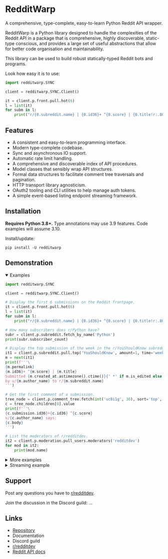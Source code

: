 
# RedditWarp

A comprehensive, type-complete, easy-to-learn Python Reddit API wrapper.

RedditWarp is a Python library designed to handle the complexities
of the Reddit API in a package that is comprehensive, highly discoverable, static-type
conscious, and provides a large set of useful abstractions that allow for better code
organisation and maintainability.

This library can be used to build robust statically-typed Reddit bots and programs.

Look how easy it is to use:

```python
import redditwarp.SYNC

client = redditwarp.SYNC.Client()

it = client.p.front.pull.hot(6)
l = list(it)
for subm in l:
    print("r/{0.subreddit.name} | {0.id36}+ ^{0.score} | {0.title!r:.80}".format(subm))
```

## Features

* A consistent and easy-to-learn programming interface.
* Modern type-complete codebase.
* Sync and asynchronous IO support.
* Automatic rate limit handling.
* A comprehensive and discoverable index of API procedures.
* Model classes that sensibly wrap API structures.
* Formal data structures to facilitate comment tree traversals and pagination.
* HTTP transport library agnosticism.
* OAuth2 tooling and CLI utilities to help manage auth tokens.
* A simple event-based listing endpoint streaming framework.

## Installation

**Requires Python 3.8+.**
Type annotations may use 3.9 features.
Code examples will assume 3.10.

Install/update:

    pip install -U redditwarp

## Demonstration

<details open>
  <summary>Examples</summary>

```python
import redditwarp.SYNC

client = redditwarp.SYNC.Client()

# Display the first 6 submissions on the Reddit frontpage.
it = client.p.front.pull.hot(6)
l = list(it)
for subm in l:
    print("r/{0.subreddit.name} | {0.id36}+ ^{0.score} | {0.title!r:.80}".format(subm))

# How many subscribers does r/Python have?
subr = client.p.subreddit.fetch_by_name('Python')
print(subr.subscriber_count)

# Display the top submission of the week in the r/YouShouldKnow subreddit.
it1 = client.p.subreddit.pull.top('YouShouldKnow', amount=1, time='week')
m = next(it1)
print(f'''\
{m.permalink}
{m.id36}+ ^{m.score} | {m.title}
Submitted {m.created_at.astimezone().ctime()}{' *' if m.is_edited else ''} \
by u/{m.author_name} to r/{m.subreddit.name}
''')

# Get the first comment of a submission.
tree_node = client.p.comment_tree.fetch(int('uc8i1g', 36), sort='top', limit=1)
c = tree_node.children[0].value
print(f'''\
{c.submission.id36}+{c.id36} ^{c.score}
u/{c.author_name} says:
{c.body}
''')

# List the moderators of r/redditdev.
it2 = client.p.moderation.pull_users.moderators('redditdev')
for mod in it2:
    print(mod.name)
```

</details>

<details>
  <summary>More examples</summary>

```python
# ...

# Need credentials for these next few API calls.
CLIENT_ID = '...'
CLIENT_SECRET = '...'
REFRESH_TOKEN = '...'
client1 = redditwarp.SYNC.Client(CLIENT_ID, CLIENT_SECRET, REFRESH_TOKEN)

# Who am I?
me = client1.p.account.fetch()
print(f"Hello u/{me.name}!")

# Show my last 5 comments.
it3 = client.p.user.pull.comments(me.name, 5)
for comm in it3:
    print('###')
    print(comm.body)

# Show my last 10 saved items.
from redditwarp.models.submission_SYNC import Submission
from redditwarp.models.comment_SYNC import Comment
it4 = client1.p.user.pull.saved(me.name, 10)
l = list(it4)
for obj in l:
    print('###')
    match obj:
        case Submission() as m:
            print(f'''\
{m.permalink}
{m.id36}+ ^{m.score} | {m.title}
Submitted {m.created_at.astimezone().ctime()}{' *' if m.is_edited else ''} \
by u/{m.author_name} to r/{m.subreddit.name}
''')
        case Comment() as c:
            print(f'''\
{c.permalink}
{c.submission.id36}+{c.id36} ^{c.score}
u/{c.author_name} says:
{c.body}
''')

# Submit a link post to r/test.
subm_id = client1.p.submission.create_link_post('test',
        "Check out this cool website", "https://www.reddit.com")

# Reply to a submission.
from redditwarp.util.extract_id_from_url import extract_submission_id_from_url
idn = extract_submission_id_from_url("https://www.reddit.com/comments/5e1az9")
comm1 = client1.p.submission.reply(idn, "Pretty cool stuff!")

# Delete the post and the comment reply.
client1.p.submission.delete(subm_id)
client1.p.comment.delete(comm1.id)
```

</details>

<details>
  <summary>Streaming example</summary>

```python
#!/usr/bin/env python
from __future__ import annotations
from typing import TYPE_CHECKING
if TYPE_CHECKING:
    from redditwarp.models.submission_ASYNC import Submission

import asyncio

import redditwarp.ASYNC
from redditwarp.streaming.makers.subreddit_ASYNC import create_submission_stream
from redditwarp.streaming.ASYNC import flow

async def main() -> None:
    client = redditwarp.ASYNC.Client()
    async with client:
        submission_stream = create_submission_stream(client, 'AskReddit')

        @submission_stream.output.attach
        async def _(subm: Submission) -> None:
            print(subm.id36, '~', subm.title)

        @submission_stream.error.attach
        async def _(exc: Exception) -> None:
            print('ERROR:', repr(exc))

        await flow(submission_stream)

asyncio.run(main())
```

</details>

## Support

Post any questions you have to [r/redditdev].

[r/redditdev]: https://www.reddit.com/r/redditdev/

Join the discussion in the Discord guild: …

## Links

* [Repository](https://github.com/Pyprohly/redditwarp)
* Documentation
* Discord guild
* [r/redditdev]
* [Reddit API docs](https://www.reddit.com/dev/api/)
